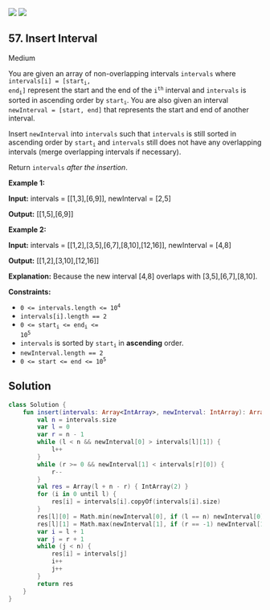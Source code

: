 [![](https://img.shields.io/github/stars/LeetCode-Top-Interview-150/LeetCode-Top-Interview-150?label=Stars&style=flat-square)](https://github.com/LeetCode-Top-Interview-150/LeetCode-Top-Interview-150)
[![](https://img.shields.io/github/forks/LeetCode-Top-Interview-150/LeetCode-Top-Interview-150?label=Fork%20me%20on%20GitHub%20&style=flat-square)](https://github.com/LeetCode-Top-Interview-150/LeetCode-Top-Interview-150/fork)

## 57\. Insert Interval

Medium

You are given an array of non-overlapping intervals `intervals` where <code>intervals[i] = [start<sub>i</sub>, end<sub>i</sub>]</code> represent the start and the end of the <code>i<sup>th</sup></code> interval and `intervals` is sorted in ascending order by <code>start<sub>i</sub></code>. You are also given an interval `newInterval = [start, end]` that represents the start and end of another interval.

Insert `newInterval` into `intervals` such that `intervals` is still sorted in ascending order by <code>start<sub>i</sub></code> and `intervals` still does not have any overlapping intervals (merge overlapping intervals if necessary).

Return `intervals` _after the insertion_.

**Example 1:**

**Input:** intervals = \[\[1,3],[6,9]], newInterval = [2,5]

**Output:** [[1,5],[6,9]]

**Example 2:**

**Input:** intervals = \[\[1,2],[3,5],[6,7],[8,10],[12,16]], newInterval = [4,8]

**Output:** [[1,2],[3,10],[12,16]]

**Explanation:** Because the new interval [4,8] overlaps with [3,5],[6,7],[8,10].

**Constraints:**

*   <code>0 <= intervals.length <= 10<sup>4</sup></code>
*   `intervals[i].length == 2`
*   <code>0 <= start<sub>i</sub> <= end<sub>i</sub> <= 10<sup>5</sup></code>
*   `intervals` is sorted by <code>start<sub>i</sub></code> in **ascending** order.
*   `newInterval.length == 2`
*   <code>0 <= start <= end <= 10<sup>5</sup></code>

## Solution

```kotlin
class Solution {
    fun insert(intervals: Array<IntArray>, newInterval: IntArray): Array<IntArray> {
        val n = intervals.size
        var l = 0
        var r = n - 1
        while (l < n && newInterval[0] > intervals[l][1]) {
            l++
        }
        while (r >= 0 && newInterval[1] < intervals[r][0]) {
            r--
        }
        val res = Array(l + n - r) { IntArray(2) }
        for (i in 0 until l) {
            res[i] = intervals[i].copyOf(intervals[i].size)
        }
        res[l][0] = Math.min(newInterval[0], if (l == n) newInterval[0] else intervals[l][0])
        res[l][1] = Math.max(newInterval[1], if (r == -1) newInterval[1] else intervals[r][1])
        var i = l + 1
        var j = r + 1
        while (j < n) {
            res[i] = intervals[j]
            i++
            j++
        }
        return res
    }
}
```